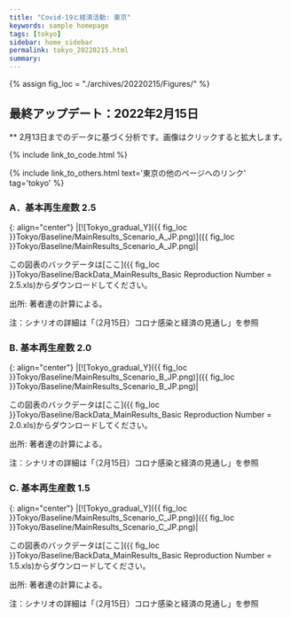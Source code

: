```yaml
---
title: "Covid-19と経済活動: 東京"
keywords: sample homepage
tags: [tokyo]
sidebar: home_sidebar
permalink: tokyo_20220215.html
summary:
---
```


{% assign fig_loc = "./archives/20220215/Figures/" %}

## 最終アップデート：2022年2月15日
** 2月13日までのデータに基づく分析です。画像はクリックすると拡大します。

{% include link_to_code.html %}

{% include link_to_others.html text='東京の他のページへのリンク' tag='tokyo' %}





### A．基本再生産数 2.5

{: align="center"}
|[![Tokyo_gradual_Y]({{ fig_loc }}Tokyo/Baseline/MainResults_Scenario_A_JP.png)]({{ fig_loc }}Tokyo/Baseline/MainResults_Scenario_A_JP.png)|

この図表のバックデータは[ここ]({{ fig_loc }}Tokyo/Baseline/BackData_MainResults_Basic Reproduction Number = 2.5.xls)からダウンロードしてください。

出所: 著者達の計算による。<br>

注：シナリオの詳細は「（2月15日）コロナ感染と経済の見通し」を参照


### B. 基本再生産数 2.0

{: align="center"}
|[![Tokyo_gradual_Y]({{ fig_loc }}Tokyo/Baseline/MainResults_Scenario_B_JP.png)]({{ fig_loc }}Tokyo/Baseline/MainResults_Scenario_B_JP.png)|

この図表のバックデータは[ここ]({{ fig_loc }}Tokyo/Baseline/BackData_MainResults_Basic Reproduction Number = 2.0.xls)からダウンロードしてください。

出所: 著者達の計算による。<br>

注：シナリオの詳細は「（2月15日）コロナ感染と経済の見通し」を参照

### C.  基本再生産数 1.5

{: align="center"}
|[![Tokyo_gradual_Y]({{ fig_loc }}Tokyo/Baseline/MainResults_Scenario_C_JP.png)]({{ fig_loc }}Tokyo/Baseline/MainResults_Scenario_C_JP.png)|

この図表のバックデータは[ここ]({{ fig_loc }}Tokyo/Baseline/BackData_MainResults_Basic Reproduction Number = 1.5.xls)からダウンロードしてください。

出所: 著者達の計算による。<br>

注：シナリオの詳細は「（2月15日）コロナ感染と経済の見通し」を参照



